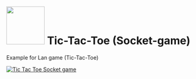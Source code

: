 # <img src="https://user-images.githubusercontent.com/30021708/164949862-11941cd7-e062-4f06-9930-b9b530c7db2d.jpeg" style="width:100px"/> Tic-Tac-Toe (Socket-game)


Example for Lan game (Tic-Tac-Toe)


[![Tic Tac Toe Socket game](https://img.youtube.com/vi/lxmTT4bCV9s/0.jpg)](http://www.youtube.com/watch?v=lxmTT4bCV9s)
